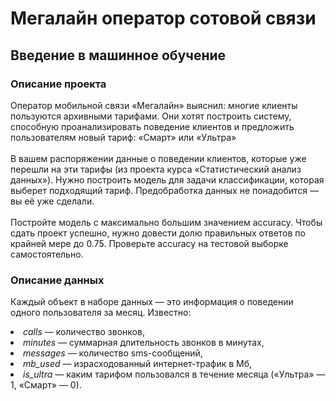 # Мегалайн оператор сотовой связи
## Введение в машинное обучение
### Описание проекта
Оператор мобильной связи «Мегалайн» выяснил: многие клиенты пользуются архивными тарифами. Они хотят построить систему, способную проанализировать поведение клиентов и предложить пользователям новый тариф: «Смарт» или «Ультра»
<br>
<br>
В вашем распоряжении данные о поведении клиентов, которые уже перешли на эти тарифы (из проекта курса «Статистический анализ данных»). Нужно построить модель для задачи классификации, которая выберет подходящий тариф. Предобработка данных не понадобится — вы её уже сделали.
<br>
<br>
Постройте модель с максимально большим значением accuracy. Чтобы сдать проект успешно, нужно довести долю правильных ответов по крайней мере до 0.75. Проверьте accuracy на тестовой выборке самостоятельно.

### Описание данных
Каждый объект в наборе данных — это информация о поведении одного пользователя за месяц. Известно:
<li>
  <em>сalls</em> — количество звонков,
</li>
<li>
  <em>minutes</em> — суммарная длительность звонков в минутах,
</li>
<li>
  <em>messages</em> — количество sms-сообщений,
</li>
<li>
  <em>mb_used</em> — израсходованный интернет-трафик в Мб,
</li>
<li>
  <em>is_ultra</em> — каким тарифом пользовался в течение месяца («Ультра» — 1, «Смарт» — 0).
</li>
